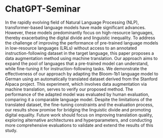 # ChatGPT-Seminar

In the rapidly evolving field of Natural Language Processing (NLP), transformer-based language models have made significant advances. However, these models predominantly focus on high-resource languages, thereby exacerbating the digital divide and linguistic inequality. To address the challenge of improving the performance of pre-trained language models in low-resource languages (LRLs) without access to an annotated instruction-following dataset in the target language, this paper proposes a data augmentation method using machine translation. Our approach aims to expand the pool of languages that a pre-trained model can understand, while fine-tuning it for instruction-following tasks. We demonstrate the effectiveness of our approach by adapting the Bloom-1b1 language model to German using an automatically translated dataset derived from the Stanford Alpaca project. This experiment, which involves data augmentation via machine translation, serves to verify our proposed method. The performance of the adapted model was evaluated by human evaluation, comparing it a comparable language model. Despite the limitations of the translated dataset, the fine-tuning constraints and the evaluation process, our results show promise for bridging the linguistic divide and promoting digital equality. Future work should focus on improving translation quality, exploring alternative architectures and hyperparameters, and conducting more comprehensive evaluations to validate and extend the results of this study.
